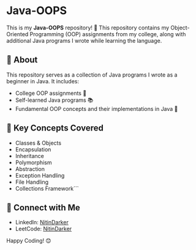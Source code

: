 # Java-OOPS

This is my **Java-OOPS** repository! 🚀 This repository contains my Object-Oriented Programming (OOP) assignments from my college, along with additional Java programs I wrote while learning the language.

## 📌 About
This repository serves as a collection of Java programs I wrote as a beginner in Java. It includes:
- College OOP assignments 🏫
- Self-learned Java programs 📚
- Fundamental OOP concepts and their implementations in Java 🎯


## 🔑 Key Concepts Covered
- Classes & Objects
- Encapsulation
- Inheritance
- Polymorphism
- Abstraction
- Exception Handling
- File Handling
- Collections Framework```

## 📢 Connect with Me
- LinkedIn: [NitinDarker](https://www.linkedin.com/in/NitinDarker)
- LeetCode: [NitinDarker](https://leetcode.com/NitinDarker)

Happy Coding! 😊